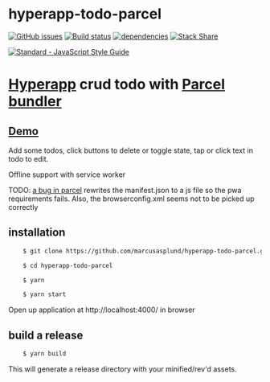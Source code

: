 # hyperapp-todo-parcel

[![GitHub issues](https://img.shields.io/github/issues/marcusasplund/hyperapp-todo-parcel.svg)](https://github.com/marcusasplund/hyperapp-todo-parcel/issues)
[![Build status](https://travis-ci.org/marcusasplund/hyperapp-todo-parcel.svg?branch=master)](https://travis-ci.org/marcusasplund/hyperapp-todo-parcel)
[![dependencies](https://david-dm.org/marcusasplund/hyperapp-todo-parcel.svg)](https://david-dm.org/marcusasplund/hyperapp-todo-parcel)
[![Stack Share](http://img.shields.io/badge/tech-stack-0690fa.svg?style=flat)](http://stackshare.io/marcusasplund/hyperapp-todo-parcel)


[![Standard - JavaScript Style Guide](https://cdn.rawgit.com/feross/standard/master/badge.svg)](https://github.com/feross/standard)

# [Hyperapp](https://github.com/hyperapp/hyperapp) crud todo with [Parcel bundler](https://github.com/parcel-bundler/parcel)

## [Demo](https://pap.as/hyperapp/todoparcel/)

Add some todos, click buttons to delete or toggle state, tap or click text in todo to edit.

Offline support with service worker

TODO: [a bug in parcel](https://github.com/parcel-bundler/parcel/issues/235) rewrites the manifest.json to a js file so the pwa requirements fails. Also, the browserconfig.xml seems not to be picked up correctly

## installation

````bash
    $ git clone https://github.com/marcusasplund/hyperapp-todo-parcel.git

    $ cd hyperapp-todo-parcel

    $ yarn

    $ yarn start
````

Open up application at http://localhost:4000/ in browser

## build a release

````bash
    $ yarn build

````
This will generate a release directory with your minified/rev'd assets.
